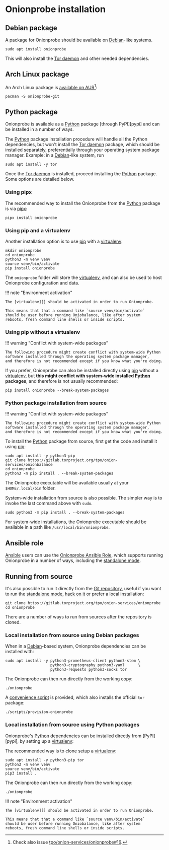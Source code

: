# Onionprobe installation

## Debian package

A package for Onionprobe should be available on [Debian][]-like systems.

    sudo apt install onionprobe

This will also install the [Tor daemon][] and other needed dependencies.

[Debian]: https://www.debian.org
[Tor daemon]: https://gitlab.torproject.org/tpo/core/tor

## Arch Linux package

An Arch Linux package is [available on AUR][][^arch-linux-package]:

    pacman -S onionprobe-git

[available on AUR]: https://aur.archlinux.org/packages/onionprobe-git
[tpo/onion-services/onionprobe#16]: https://gitlab.torproject.org/tpo/onion-services/onionprobe/-/issues/16

[^arch-linux-package]: Check also issue [tpo/onion-services/onionprobe#16][].

## Python package

Onionprobe is available as a [Python][] package [through PyPI][pypi] and can be
installed in a number of ways.

The [Python][] package installation procedure will handle all the Python
dependencies, but won't install the [Tor daemon][] package, which should be
installed separately, preferentially through your operating system package
manager. Example: in a [Debian][]-like system, run

    sudo apt install -y tor

[Python]: https://python.org
[through PyPI]: https://pypi.org/project/onionprobe

Once the [Tor daemon][] is installed, proceed installing the [Python][] package.
Some options are detailed below.

### Using pipx

The recommended way to install the Onionprobe from the [Python][] package is
via [pipx][]:

    pipx install onionprobe

[pipx]: https://pipx.pypa.io/stable/

### Using pip and a virtualenv

Another installation option is to use [pip][] with a [virtualenv][]:

    mkdir onionprobe
    cd onionprobe
    python3 -m venv venv
    source venv/bin/activate
    pip install onionprobe

The `onionprobe` folder will store the [virtualenv][], and can also be
used to host Onionprobe configuration and data.

!!! note "Environment activation"

    The [virtualenv][] should be activated in order to run Onionprobe.

    This means that that a command like `source venv/bin/activate`
    should be user before running Oniobalance, like after system
    reboots, fresh command line shells or inside scripts.

[pip]: https://pypi.org/project/pip/
[virtualenv]: https://virtualenv.pypa.io/

### Using pip without a virtualenv

!!! warning "Conflict with system-wide packages"

    The following procedure might create conflict with system-wide Python
    software installed through the operating system package manager,
    and therefore is not recommended except if you know what you're doing.

If you prefer, Onionprobe can also be installed directly using [pip][]
without a [virtualenv][], but **this might conflict with system-wide installed
[Python][] packages**, and therefore is not usually recommended:

    pip install onionprobe --break-system-packages

### Python package installation from source

!!! warning "Conflict with system-wide packages"

    The following procedure might create conflict with system-wide Python
    software installed through the operating system package manager,
    and therefore is not recommended except if you know what you're doing.

To install the [Python][] package from source, first get the code and
install it using [pip][]:

    sudo apt install -y python3-pip
    git clone https://gitlab.torproject.org/tpo/onion-services/onionbalance
    cd onionprobe
    python3 -m pip install . --break-system-packages

The Onionprobe executable will be available usually at your `$HOME/.local/bin`
folder.

System-wide installation from source is also possible. The simpler way
is to invoke the last command above with `sudo`.

    sudo python3 -m pip install . --break-system-packages

For system-wide installations, the Onionprobe executable should be available in
a path like `/usr/local/bin/onionprobe`.

## Ansible role

[Ansible][] users can use the [Onionprobe Ansible Role][], which supports
running Onionprobe in a number of ways, including the [standalone
mode](standalone.md).

[Ansible]: https://ansible.com
[Onionprobe Ansible Role]: https://gitlab.torproject.org/tpo/onion-services/ansible/onionprobe-role

## Running from source

It's also possible to run it directly from the [Git repository][], useful if
you want to run the [standalone mode](standalone.md), [hack on it](hacking.md)
or prefer a local installation:

    git clone https://gitlab.torproject.org/tpo/onion-services/onionprobe
    cd onionprobe

[Git repository]: https://gitlab.torproject.org/tpo/onion-services/onionprobe

There are a number of ways to run from sources after the repository is cloned.

### Local installation from source using Debian packages

When in a [Debian][]-based system, Onionprobe dependencies can be installed
with:

    sudo apt install -y python3-prometheus-client python3-stem \
                        python3-cryptography python3-yaml      \
                        python3-requests python3-socks tor

The Onionprobe can then run directly from the working copy:

    ./onionprobe

A [convenience script][debian-script] is provided, which also installs
the official `tor` package:

    ./scripts/provision-onionprobe

[debian-script]: https://gitlab.torproject.org/tpo/onion-services/onionprobe/-/blob/main/scripts/provision-onionprobe

### Local installation from source using Python packages

Onionprobe's [Python][] dependencies can be installed directly from
[PyPI][pypi], by setting up a [virtualenv][]:

The recommended way is to clone setup a [virtualenv][]:

    sudo apt install -y python3-pip tor
    python3 -m venv venv
    source venv/bin/activate
    pip3 install .

The Onionprobe can then run directly from the working copy:

    ./onionprobe

[Git repository]: https://gitlab.torproject.org/tpo/onion-services/onionprobe

!!! note "Environment activation"

    The [virtualenv][] should be activated in order to run Onionprobe.

    This means that that a command like `source venv/bin/activate`
    should be user before running Oniobalance, like after system
    reboots, fresh command line shells or inside scripts.
